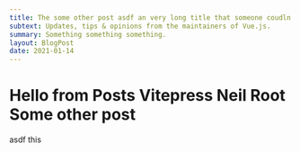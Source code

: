 ```yaml
---
title: The some other post asdf an very long title that someone coudln't possible impagine doing tis long but yea hsure
subtext: Updates, tips & opinions from the maintainers of Vue.js.
summary: Something something something.
layout: BlogPost
date: 2021-01-14
---
```


# Hello from Posts Vitepress Neil Root Some other post

asdf this
